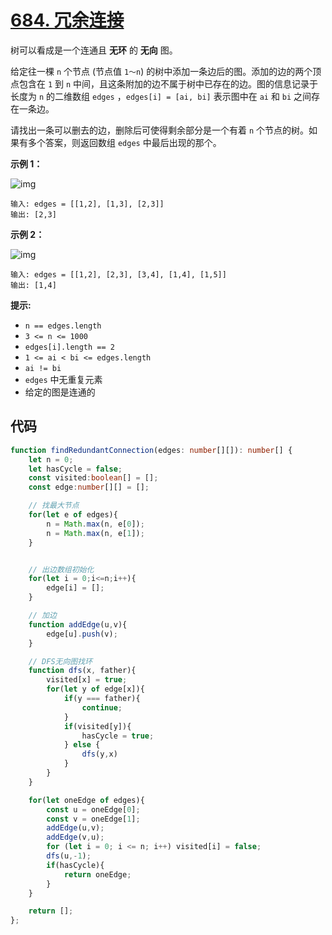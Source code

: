 # [684. 冗余连接](https://leetcode.cn/problems/redundant-connection/)

树可以看成是一个连通且 **无环** 的 **无向** 图。

给定往一棵 `n` 个节点 (节点值 `1～n`) 的树中添加一条边后的图。添加的边的两个顶点包含在 `1` 到 `n` 中间，且这条附加的边不属于树中已存在的边。图的信息记录于长度为 `n` 的二维数组 `edges` ，`edges[i] = [ai, bi]` 表示图中在 `ai` 和 `bi` 之间存在一条边。

请找出一条可以删去的边，删除后可使得剩余部分是一个有着 `n` 个节点的树。如果有多个答案，则返回数组 `edges` 中最后出现的那个。

 

**示例 1：**

![img](https://qiniucloud.qishilong.space/images/202308170032718.png)

```
输入: edges = [[1,2], [1,3], [2,3]]
输出: [2,3]
```

**示例 2：**

![img](https://qiniucloud.qishilong.space/images/202308170032732.png)

```
输入: edges = [[1,2], [2,3], [3,4], [1,4], [1,5]]
输出: [1,4]
```

 

**提示:**

-   `n == edges.length`
-   `3 <= n <= 1000`
-   `edges[i].length == 2`
-   `1 <= ai < bi <= edges.length`
-   `ai != bi`
-   `edges` 中无重复元素
-   给定的图是连通的 

## 代码

```ts
function findRedundantConnection(edges: number[][]): number[] {
    let n = 0;
    let hasCycle = false;
    const visited:boolean[] = [];
    const edge:number[][] = [];

    // 找最大节点
    for(let e of edges){
        n = Math.max(n, e[0]);
        n = Math.max(n, e[1]);
    }


    // 出边数组初始化
    for(let i = 0;i<=n;i++){
        edge[i] = [];
    }

    // 加边
    function addEdge(u,v){
        edge[u].push(v);
    }

    // DFS无向图找环
    function dfs(x, father){
        visited[x] = true;
        for(let y of edge[x]){
            if(y === father){
                continue;
            }
            if(visited[y]){
                hasCycle = true;
            } else {
                dfs(y,x)
            }
        }
    }

    for(let oneEdge of edges){
        const u = oneEdge[0];
        const v = oneEdge[1];
        addEdge(u,v);
        addEdge(v,u);
        for (let i = 0; i <= n; i++) visited[i] = false;
        dfs(u,-1);
        if(hasCycle){
            return oneEdge;
        }
    }

    return [];
};
```




